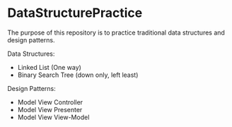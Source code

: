 # DataStructurePractice

The purpose of this repository is to practice traditional data structures and design patterns.  

Data Structures:
- Linked List (One way)
- Binary Search Tree (down only, left least)

Design Patterns:
- Model View Controller
- Model View Presenter
- Model View View-Model
